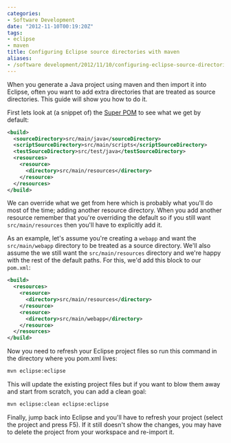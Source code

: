 ```yaml
---
categories:
- Software Development
date: "2012-11-10T00:19:20Z"
tags:
- eclipse
- maven
title: Configuring Eclipse source directories with maven
aliases:
- /software development/2012/11/10/configuring-eclipse-source-directories-with-maven.html
---
```

When you generate a Java project using maven and then import it into Eclipse, often you want to add extra directories that are treated as source directories. This guide will show you how to do it.

First lets look at (a snippet of) the [Super POM](http://maven.apache.org/guides/introduction/introduction-to-the-pom.html#Super_POM) to see what we get by default:
```xml
<build>
  <sourceDirectory>src/main/java</sourceDirectory>
  <scriptSourceDirectory>src/main/scripts</scriptSourceDirectory>
  <testSourceDirectory>src/test/java</testSourceDirectory>
  <resources>
    <resource>
      <directory>src/main/resources</directory>
    </resource>
  </resources>
</build>
```
We can override what we get from here which is probably what you'll do most of the time; adding another resource directory. When you add another resource remember that you're overriding the default so if you still want `src/main/resources` then you'll have to explicitly add it.

As an example, let's assume you're creating a `webapp` and want the `src/main/webapp` directory to be treated as a source directory. We'll also assume the we still want the `src/main/resources` directory and we're happy with the rest of the default paths. For this, we'd add this block to our `pom.xml`:
```xml
<build>
  <resources>
    <resource>
      <directory>src/main/resources</directory>
    </resource>
    <resource>
      <directory>src/main/webapp</directory>
    </resource>
  </resources>
</build>
```
Now you need to refresh your Eclipse project files so run this command in the directory where you pom.xml lives:
```bash
mvn eclipse:eclipse
```
This will update the existing project files but if you want to blow them away and start from scratch, you can add a clean goal:
```bash
mvn eclipse:clean eclipse:eclipse
```
Finally, jump back into Eclipse and you'll have to refresh your project (select the project and press F5). If it still doesn't show the changes, you may have to delete the project from your workspace and re-import it.
